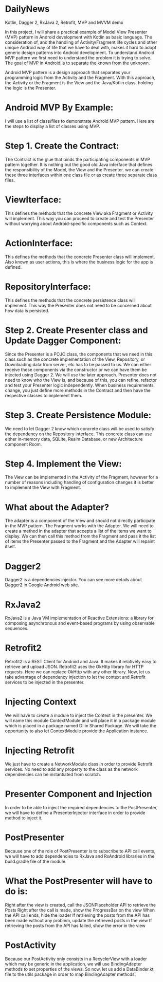 # DailyNews
Kotlin, Dagger 2, RxJava 2, Retrofit, MVP and MVVM demo

In this project, I will share a practical example of Model View Presenter (MVP) pattern in Android development with Kotlin as basic language.
The consideration of, and the handling of Activity/Fragment life cycles and other unique Android way of life that we have to deal with, makes it hard to adopt generic design patterns into Android development.
To understand Android  MVP pattern we first need to understand the problem it is trying to solve. 
The goal of MVP in Android is to separate the known from the unknown.

Android MVP pattern is a design approach that separates your programming logic from the Activity and the Fragment. 
With this approach, the Activity or the Fragment  is the View and the Java/Kotlin class,  holding the logic is the Presenter.

# Android MVP By Example:

I will use a list of class/files to demonstrate Android MVP pattern. 
Here are the steps to display a list of classes using MVP.

# Step 1. Create the Contract: 
The Contract is the glue that binds the participating components in MVP pattern together. 
It is nothing but the good old Java interface that defines the responsibility of the Model, the View and the Presenter.
we can create these three interfaces within one class file or as create three separate class files.

# ViewIterface:  
This defines the methods that the concrete View aka Fragment or Activity will implement. 
This way you can proceed to create and test the Presenter without worrying about Android-specific components such as Context.
# ActionInterface:  
This defines the methods that the concrete Presenter class will implement. 
Also known as user actions, this is where the business logic for the app is defined.
# RepositoryInterface: 
This defines the methods that the concrete persistence class will implement. 
This way the Presenter does not need to be concerned about how data is persisted.

# Step 2. Create Presenter class and Update Dagger Component: 
Since the Presenter is a POJO class, the components that we need in this class such as the concrete implementation of the View, Repository, or Downloading data from server, etc has to be passed to us.
We can either receive these components via the constructor or we can have them be injected using Dagger 2. We will use the later approach.
Presenter does not need to know who the View is, and because of this, you can refine, refactor and test your Presenter logic independently. 
When business requirements change, you just define more methods in the Contract and then have the respective classes to implement them.

# Step 3. Create Persistence Module:
 We need to let Dagger 2 know which concrete class will be used to satisfy the dependency on the Repository interface. This concrete class can use either in-memory data, SQLite, Realm Database, or new Architecture component Room. 

# Step 4.  Implement the View: 
The View can be implemented in the Activity of the Fragment, however for a number of reasons including handling of configuration changes it is better to implement the View with Fragment. 

# What about the Adapter? 
The adapter is a component of the View and should not directly participate in the MVP pattern. 
The Fragment works with the Adapter. We will need to create a method in the adapter that accepts a list of the items we want to display. 
We can then call this method from the Fragment and pass it the list of items the Presenter passed to the Fragment and the Adapter will repaint itself.

# Dagger2
Dagger2 is a dependencies injector. You can see more details about Dagger2 in Google Android web site.

# RxJava2
RxJava2 is a Java VM implementation of Reactive Extensions: a library for composing asynchronous and event-based programs by using observable sequences.

# Retrofit2
Retrofit2 is a REST Client for Android and Java. It makes it relatively easy to retrieve and upload JSON. 
Retrofit2 uses the OkHttp library for HTTP requests. Here we can replace OkHttp with any other library.
Now, let us take advantage of dependency injection to let the context and Retrofit services to be injected in the presenter.

# Injecting Context
We will have to create a module to inject the Context in the presenter. We will name this module ContextModule 
and will place it in a package module which is placed in a package named DI in Shared Package.
We will take the opportunity to also let ContextModule provide the Application instance.

# Injecting Retrofit
We just have to create a NetworkModule class in order to provide Retrofit services. No need to add any property to the class as the network dependencies can be instantiated from scratch.

# Presenter Component and Injection
In order to be able to inject the required dependencies to the PostPresenter, we will have to define a PresenterInjector interface in order to provide method to inject it.

# PostPresenter
Because one of the role of PostPresenter is to subscribe to API call events, we will have to add dependencies to RxJava and RxAndroid libraries in the build.gradle file of the module.

# What the PostPresenter will have to do is:
Right after the view is created, call the JSONPlaceholder API to retrieve the Posts
Right after the call is made, show the ProgressBar on the view When the API call ends, hide the loader If retrieving the posts from the API has been made without any problem, update the retrieved posts in the view If retrieving the posts from the API has failed, show the error in the view

# PostActivity
Because our PostActivity only consists in a RecyclerView with a loader which may be generic in the application, we will use BindingAdapter methods to set properties of the views.
So now, let us add a DataBinder.kt file to the utils package in order to map BindingAdapter methods.
